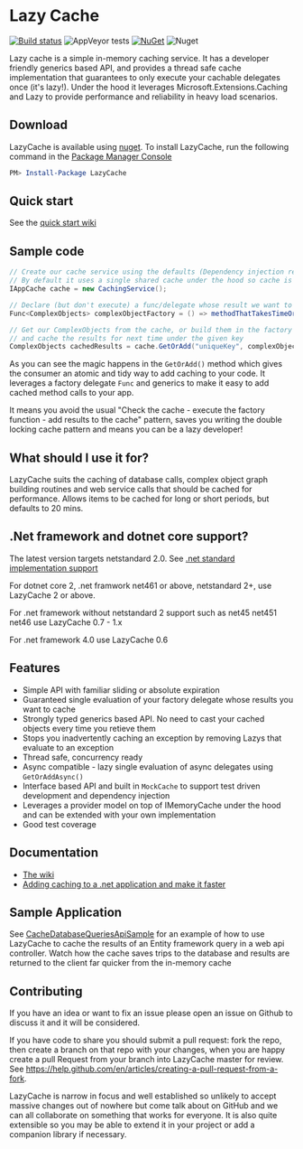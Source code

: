 # Lazy Cache #

[![Build status](https://ci.appveyor.com/api/projects/status/oca98pp4safs4vj2/branch/master?svg=true)](https://ci.appveyor.com/project/alastairtree/lazycache/branch/master)
![AppVeyor tests](https://img.shields.io/appveyor/tests/alastairtree/lazycache.svg)
[![NuGet](https://img.shields.io/nuget/v/LazyCache.svg)](https://www.nuget.org/packages/LazyCache/)
![Nuget](https://img.shields.io/nuget/dt/LazyCache.svg)


Lazy cache is a simple in-memory caching service. It has a developer friendly 
generics based API, and provides a thread safe cache implementation that 
guarantees to only execute your cachable delegates once (it's lazy!). Under 
the hood it leverages Microsoft.Extensions.Caching and Lazy<T> to provide performance and 
reliability in heavy load scenarios.

## Download ##

LazyCache is available using [nuget](https://www.nuget.org/packages/LazyCache/). To install LazyCache, run the following command in the [Package Manager Console](http://docs.nuget.org/docs/start-here/using-the-package-manager-console)

```Powershell
PM> Install-Package LazyCache
```

## Quick start

See the [quick start wiki](https://github.com/alastairtree/LazyCache/wiki/Quickstart)

## Sample code

```csharp
// Create our cache service using the defaults (Dependency injection ready).
// By default it uses a single shared cache under the hood so cache is shared out of the box (but you can configure this)
IAppCache cache = new CachingService();

// Declare (but don't execute) a func/delegate whose result we want to cache
Func<ComplexObjects> complexObjectFactory = () => methodThatTakesTimeOrResources();

// Get our ComplexObjects from the cache, or build them in the factory func 
// and cache the results for next time under the given key
ComplexObjects cachedResults = cache.GetOrAdd("uniqueKey", complexObjectFactory);
```

As you can see the magic happens in the `GetOrAdd()` method which gives the consumer an atomic and tidy way to add caching to your code. It leverages a factory delegate `Func` and generics to make it easy to add cached method calls to your app. 

It means you avoid the usual "Check the cache - execute the factory function - add results to the cache" pattern, saves you writing the double locking cache pattern and means you can be a lazy developer!

## What should I use it for?

LazyCache suits the caching of database calls, complex object graph building routines and web service calls that should be cached for performance. 
Allows items to be cached for long or short periods, but defaults to 20 mins.

## .Net framework and dotnet core support?

The latest version targets netstandard 2.0. See [.net standard implementation support](https://docs.microsoft.com/en-us/dotnet/standard/net-standard#net-implementation-support)

For dotnet core 2, .net framwork net461 or above, netstandard 2+, use LazyCache 2 or above.

For .net framework without netstandard 2 support such as net45 net451 net46 use LazyCache 0.7 - 1.x

For .net framework 4.0 use LazyCache 0.6


## Features ##

- Simple API with familiar sliding or absolute expiration
- Guaranteed single evaluation of your factory delegate whose results you want to cache
- Strongly typed generics based API. No need to cast your cached objects every time you retieve them
- Stops you inadvertently caching an exception by removing Lazys that evaluate to an exception
- Thread safe, concurrency ready
- Async compatible - lazy single evaluation of async delegates using `GetOrAddAsync()`
- Interface based API and built in `MockCache` to support test driven development and dependency injection
- Leverages a provider model on top of IMemoryCache under the hood and can be extended with your own implementation
- Good test coverage

## Documentation

* [The wiki](https://github.com/alastairtree/LazyCache/wiki)
* [Adding caching to a .net application and make it faster](https://alastaircrabtree.com/the-easy-way-to-add-caching-to-net-application-and-make-it-faster-is-called-lazycache/)

## Sample Application

See [CacheDatabaseQueriesApiSample](/CacheDatabaseQueriesApiSample) for an example of how to use LazyCache to cache the results of an Entity framework query in
a web api controller. Watch how the cache saves trips to the database and results are returned to the client far quicker from the 
in-memory cache

## Contributing

If you have an idea or want to fix an issue please open an issue on Github to discuss it and it will be considered. 

If you have code to share you should submit a pull request: fork the repo, then create a branch on that repo with your changes, when you are happy create a pull Request from your branch into LazyCache master for review. See https://help.github.com/en/articles/creating-a-pull-request-from-a-fork. 

LazyCache is narrow in focus and well established so unlikely to accept massive changes out of nowhere but come talk about on GitHub and we can all collaborate on something that works for everyone. It is also quite extensible so you may be able to extend it in your project or add a companion library if necessary.


